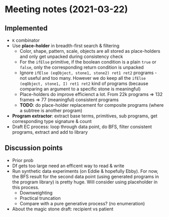# Meeting notes (2021-03-22)

## Implemented

- `K` combinator
- Use **place-holder** in breadth-first search & filtering
  - Color, shape, pattern, scale, objects are all stored as place-holders and only get unpacked during consistency check
  - For the `ifElse` primitive, if the boolean condition is a plain `true` or `false`, only the corresponding return condition is unpacked
  - Ignore `ifElse (eqObject, stone1, stone2) ret1 ret2` programs - not useful and too many. However we do keep all the `ifElse (eqObject, stone1, I) ret1 ret2` kind of programs (because comparing an argument to a specific stone is meaningful)
  - Place-holders do improve efficienct a lot. From 22k programs => 132 frames => 77 (meaningful) consistent programs
  - **TODO**: do place-holder replacement for composite programs (where a subtree is another program)
- **Program extractor**: extract base terms, primitives, sub programs, get corresponding type signature & count
- Draft EC process: loop through data point, do BFS, filter consistent programs, extract and add to library

## Discussion points

- Prior prob
- Df gets too large need an efficent way to read & write
- Run synthetic data experiments (on Eddie & hopefully Ebby). For now, the BFS result for the second data point (using generated programs in the program library) is pretty huge. Will consider using placeholder in this process.
  - Downweighting
  - Practical truncation
  - Compare with a pure generative process? (no enumeration)
- About the magic stone draft: recipient vs patient
